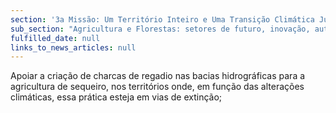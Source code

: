 ```yaml
---
section: '3a Missão: Um Território Inteiro e Uma Transição Climática Justa'
sub_section: "Agricultura e Florestas: setores de futuro, inovação, autonomia e investimento"
fulfilled_date: null
links_to_news_articles: null
---
```


Apoiar a criação de charcas de regadio nas bacias hidrográficas para a agricultura de sequeiro, nos territórios onde, em função das alterações climáticas, essa prática esteja em vias de extinção;